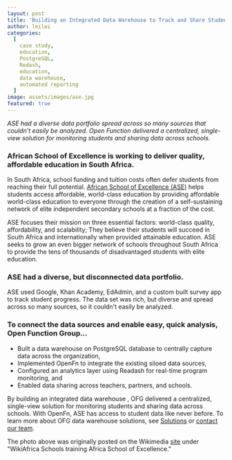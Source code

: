 ```yaml
---
layout: post
title: 'Building an Integrated Data Warehouse to Track and Share Student Performance'
author: leilei
categories:
  [
    case study,
    education,
    PostgreSQL,
    Redash,
    education,
    data warehouse, 
    automated reporting
  ]
image: assets/images/ase.jpg
featured: true
---
```


_ASE had a diverse data portfolio spread across so many sources that couldn't easily be analyzed. Open Function delivered a centralized, single-view solution for monitoring students and sharing data across schools._

### African School of Excellence is working to deliver quality, affordable education in South Africa.

In South Africa, school funding and tuition costs often defer students from reaching their full potential. [African School of Excellence (ASE)](http://www.ase.org.za/) helps students access affordable, world-class education by providing affordable world-class education to everyone through the creation of a self-sustaining network of elite independent secondary schools at a fraction of the cost. 

ASE focuses their mission on three essential factors: world-class quality, affordability, and scalability; They believe their students will succeed in South Africa and internationally when provided attainable education. ASE seeks to grow an even bigger network of schools throughout South Africa to provide the tens of thousands of disadvantaged students with elite education. 

### ASE had a diverse, but disconnected data portfolio. 

ASE used Google, Khan Academy, EdAdmin, and a custom built survey app to track student progress. The data set was rich, but diverse and spread across so many sources, so it couldn't easily be analyzed. 

### To connect the data sources and enable easy, quick analysis, Open Function Group…

- Built a data warehouse on PostgreSQL database to centrally capture data across the organization, 
- Implemented OpenFn to integrate the existing siloed data sources, 
- Configured an analytics layer using Readash for real-time program monitoring, and 
- Enabled data sharing across teachers, partners, and schools. 

By building an integrated data warehouse , OFG delivered a centralized, single-view solution for monitoring students and sharing data across schools. With OpenFn, ASE has  access to student data like never before. To learn more about OFG data warehouse solutions, see [Solutions](https://www.openfn.org/solutions) or [contact our team](mailto://admin@openfn.org). 

The photo above was originally posted on the Wikimedia [site](https://commons.wikimedia.org/wiki/File:WikiAfrica_Schools_training_African_School_for_Excellence_(23).jpg) under "WikiAfrica Schools training Africa School of Excellence."


